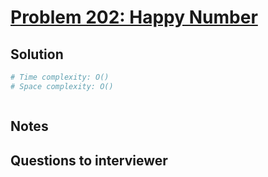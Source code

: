 # [Problem 202: Happy Number](https://leetcode.com/problems/happy-number/)

## Solution

```py
# Time complexity: O()
# Space complexity: O()



```

## Notes

## Questions to interviewer
